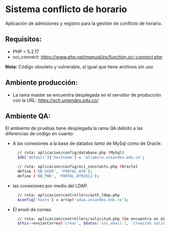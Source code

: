 # Sistema conflicto de horario
Aplicación de admisiones y registro para la gestión de conflicto de horario.

## Requisitos:

- PHP = 5.2.17
- oci_connect:
  *https://www.php.net/manual/es/function.oci-connect.php*

**Nota:** Código obsoleto y vulnerable, al igual que tiene archivos sin uso

## Ambiente producción:

- La rama master se encuentra desplegada en el servidor de producción con la URL:  *https://sch.uniandes.edu.co/* 

## Ambiente QA:

El ambiente de pruebas tiene desplegada la rama QA debido a las diferencias de código en cuanto:  

- A las conexiones a la base de datados tanto de MySql como de Oracle. 

  ```sh
    // ruta: aplicacion/config/database.php (MySql)
    $db['default']['hostname'] = 'altamira.uniandes.edu.co';  

    // ruta: aplicacion/config/oci_constants.php (Oracle)  
    define ('DB_USER', 'PORTAL_AYR');
    define ('DB_PWD', 'PORTAL_AYR2011'); 
  ```

- las conexiones por medio del LDAP.

  ```sh
    // ruta: aplicacion/controllers/auth_ldap.php
    $config['hosts'] = array('adua.uniandes.edu.co');      
  ```

- Él envió de correo.

  ```sh
    // ruta: aplicacion/controllers/solicitud.php (Se encuentra en diferentes líneas)
    $this->enviarCorreo('crear', $datos['sol_email'], 'Creación solicitud', $id_sol);       
  ```
